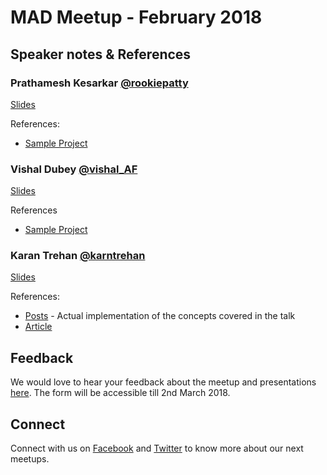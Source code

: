 # MAD Meetup - February 2018

## Speaker notes & References

### Prathamesh Kesarkar [@rookiepatty](https://twitter.com/rookiepatty)
[Slides](https://speakerdeck.com/prathameshkesarkar/cool-constraint-layout)

References: 
* [Sample Project](https://github.com/PrathameshKesarkar/ConstraintLayoutMeetupExample)

### Vishal Dubey [@vishal_AF](https://twitter.com/vishal_AF)
[Slides](https://speakerdeck.com/prathameshkesarkar/cool-constraint-layout)

References
* [Sample Project](https://github.com/PrathameshKesarkar/ConstraintLayoutMeetupExample)

### Karan Trehan [@karntrehan](https://twitter.com/karntrehan)
[Slides](https://speakerdeck.com/karntrehan/writing-a-modular-android-application)

References:
* [Posts](https://github.com/karntrehan/Posts) - Actual implementation of the concepts covered in the talk
* [Article](https://medium.com/mindorks/writing-a-modular-project-on-android-304f3b09cb37)

## Feedback
We would love to hear your feedback about the meetup and presentations [here](https://goo.gl/JXh9Qw). The form will be accessible till 2nd March 2018.

## Connect
Connect with us on [Facebook](https://www.facebook.com/MADMeetup/) and [Twitter](https://twitter.com/madmeetup) to know more about our next meetups.